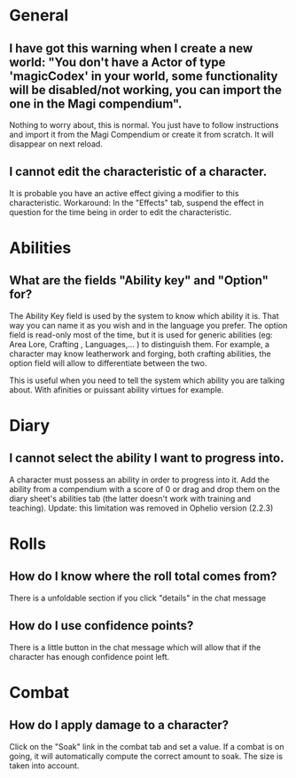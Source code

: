 # General

## I have got this warning when I create a new world: "You don't have a Actor of type 'magicCodex' in your world, some functionality will be disabled/not working, you can import the one in the Magi compendium".

Nothing to worry about, this is normal. You just have to follow instructions and import it from the Magi Compendium or create it from scratch. It will disappear on next reload.

## I cannot edit the characteristic of a character.

It is probable you have an active effect giving a modifier to this characteristic. Workaround: In the "Effects" tab, suspend the effect in question for the time being in order to edit the characteristic.

# Abilities

## What are the fields "Ability key" and "Option" for?

The Ability Key field is used by the system to know which ability it is. That way you can name it as you wish and in the language you prefer. The option field is read-only most of the time, but it is used for generic abilities (eg: Area Lore, Crafting , Languages,... ) to distinguish them. For example, a character may know leatherwork and forging, both crafting abilities, the option field will allow to differentiate between the two.

This is useful when you need to tell the system which ability you are talking about. With afinities or puissant ability virtues for example.

  

# Diary

## I cannot select the ability I want to progress into.

A character must possess an ability in order to progress into it. Add the ability from a compendium with a score of 0 or drag and drop them on the diary sheet's abilities tab (the latter doesn't work with training and teaching). Update: this limitation was removed in Ophelio version (2.2.3)

# Rolls

## How do I know where the roll total comes from?

There is a unfoldable section if you click "details" in the chat message

## How do I use confidence points?

There is a little button in the chat message which will allow that if the character has enough confidence point left.

# Combat

## How do I apply damage to a character?

Click on the "Soak" link in the combat tab and set a value. If a combat is on going, it will automatically compute the correct amount to soak. The size is taken into account.